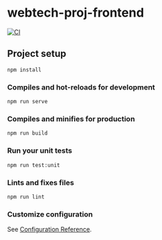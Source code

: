 # webtech-proj-frontend

[![CI](https://github.com/Melliim/webtech-proj-frontend/actions/workflows/ci.yml/badge.svg)](https://github.com/Melliim/webtech-proj-frontend/actions/workflows/ci.yml)

## Project setup
```
npm install
```

### Compiles and hot-reloads for development
```
npm run serve
```

### Compiles and minifies for production
```
npm run build
```

### Run your unit tests
```
npm run test:unit
```

### Lints and fixes files
```
npm run lint
```

### Customize configuration
See [Configuration Reference](https://cli.vuejs.org/config/).

